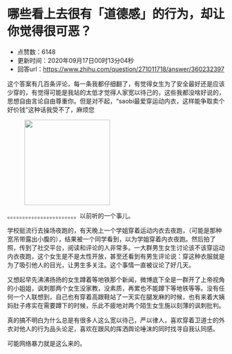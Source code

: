# 哪些看上去很有「道德感」的行为，却让你觉得很可恶？
- 点赞数：6148
- 更新时间：2020年09月17日00时13分04秒
- 回答url：https://www.zhihu.com/question/271011718/answer/360232397
<body>
 <p data-pid="I3d0eBFr">这个答案有几百条评论，每一条我都仔细翻了，有觉得女生为了安全最好还是应该少穿的，有觉得可能是我站的太低才觉得人家宽以待己的，这些我都没啥好说的，思想自由言论自由尊重你。但是对不起，“saobi最爱穿运动内衣，这样能争取卖个好价钱”这种话我受不了，麻烦您</p>
 <figure>
  <img src="https://pic1.zhimg.com/50/v2-43c3164383eda2d2665d9e305bfc646e_720w.jpg?source=1940ef5c" data-rawwidth="198" data-rawheight="192" data-original-token="v2-43c3164383eda2d2665d9e305bfc646e" class="content_image" width="198">
 </figure>
 <p data-pid="YbX91DEM">。。。。。。。。。。。。。。。。。。。。。。。以前听的一个事儿。</p>
 <p data-pid="HS0Lv4M0">学校挺流行去操场夜跑的，有天晚上一个学姐穿着运动内衣去夜跑，（可能是那种宽吊带露出小腹的），结果被一个同学看到，以为学姐穿着内衣夜跑。然后拍了照，传到了社交平台，阅读和评论的人非常多。一大群男生女生讨论该不该穿运动内衣夜跑，这个女生是不是太性开放，甚至还看到有男生评论说：穿这种衣服就是为了吸引他人的目光，让男生多关注。这个事情一直被议论了好几天。</p>
 <p data-pid="a0udOehx">又想起早先沸沸扬扬的女生蹲着等地铁那个新闻，微博底下全是一群开了上帝视角的小姐姐，讽刺那两个女生没家教，没素质，再累也不能蹲下等地铁等等。没有任何一个人联想到，自己也有穿着高跟鞋站了一天实在腿发麻的时候，也有来着大姨妈肚子疼实在需要蹲下的时候，乐此不疲地对两个陌生女生施以刻薄的讽刺批判。</p>
 <p data-pid="BHFul_ic">真的搞不明白为什么总是有很多人这么宽以待己，严以律人，喜欢穿着卫道士的外衣对他人的行为品头论足，喜欢在跟风的挥洒舆论唾沫的同时找寻自我认同感。</p>
 <p data-pid="00ospWJS">可能网络暴力就是这么来的。</p>
</body>